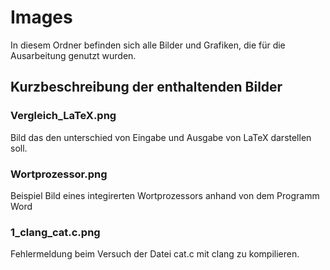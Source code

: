 # Images
In diesem Ordner befinden sich alle Bilder und Grafiken, die für die Ausarbeitung genutzt wurden.

## Kurzbeschreibung der enthaltenden Bilder

### Vergleich_LaTeX.png
Bild das den unterschied von Eingabe und Ausgabe von LaTeX darstellen soll.

### Wortprozessor.png
Beispiel Bild eines integirerten Wortprozessors anhand von dem Programm Word

### 1_clang_cat.c.png
Fehlermeldung beim Versuch der Datei cat.c mit clang zu kompilieren.  
